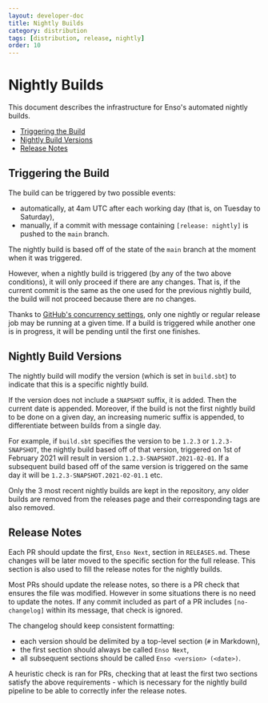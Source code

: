 ```yaml
---
layout: developer-doc
title: Nightly Builds
category: distribution
tags: [distribution, release, nightly]
order: 10
---
```


# Nightly Builds

This document describes the infrastructure for Enso's automated nightly builds.

<!-- MarkdownTOC levels="2,3" autolink="true" -->

- [Triggering the Build](#triggering-the-build)
- [Nightly Build Versions](#nightly-build-versions)
- [Release Notes](#release-notes)

<!-- /MarkdownTOC -->

## Triggering the Build

The build can be triggered by two possible events:

- automatically, at 4am UTC after each working day (that is, on Tuesday to
  Saturday),
- manually, if a commit with message containing `[release: nightly]` is pushed
  to the `main` branch.

The nightly build is based off of the state of the `main` branch at the moment
when it was triggered.

However, when a nightly build is triggered (by any of the two above conditions),
it will only proceed if there are any changes. That is, if the current commit is
the same as the one used for the previous nightly build, the build will not
proceed because there are no changes.

Thanks to
[GitHub's concurrency settings](https://docs.github.com/en/actions/reference/workflow-syntax-for-github-actions#concurrency),
only one nightly or regular release job may be running at a given time. If a
build is triggered while another one is in progress, it will be pending until
the first one finishes.

## Nightly Build Versions

The nightly build will modify the version (which is set in `build.sbt`) to
indicate that this is a specific nightly build.

If the version does not include a `SNAPSHOT` suffix, it is added. Then the
current date is appended. Moreover, if the build is not the first nightly build
to be done on a given day, an increasing numeric suffix is appended, to
differentiate between builds from a single day.

For example, if `build.sbt` specifies the version to be `1.2.3` or
`1.2.3-SNAPSHOT`, the nightly build based off of that version, triggered on 1st
of February 2021 will result in version `1.2.3-SNAPSHOT.2021-02-01`. If a
subsequent build based off of the same version is triggered on the same day it
will be `1.2.3-SNAPSHOT.2021-02-01.1` etc.

Only the 3 most recent nightly builds are kept in the repository, any older
builds are removed from the releases page and their corresponding tags are also
removed.

## Release Notes

Each PR should update the first, `Enso Next`, section in `RELEASES.md`. These
changes will be later moved to the specific section for the full release. This
section is also used to fill the release notes for the nightly builds.

Most PRs should update the release notes, so there is a PR check that ensures
the file was modified. However in some situations there is no need to update the
notes. If any commit included as part of a PR includes `[no-changelog]` within
its message, that check is ignored.

The changelog should keep consistent formatting:

- each version should be delimited by a top-level section (`#` in Markdown),
- the first section should always be called `Enso Next`,
- all subsequent sections should be called `Enso <version> (<date>)`.

A heuristic check is ran for PRs, checking that at least the first two sections
satisfy the above requirements - which is necessary for the nightly build
pipeline to be able to correctly infer the release notes.
